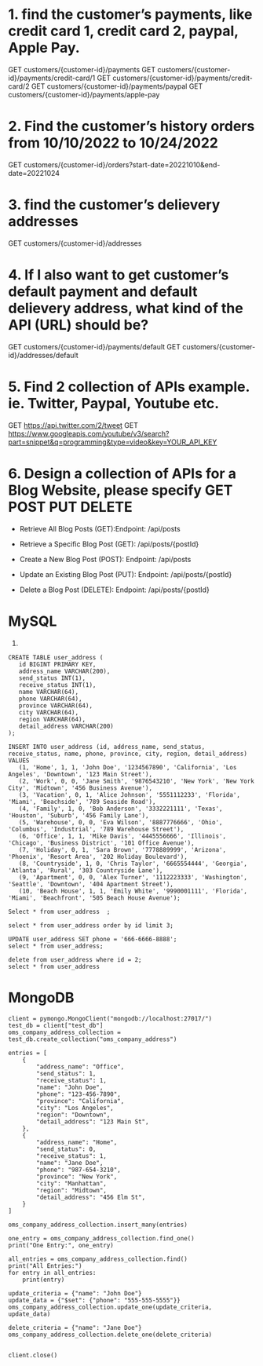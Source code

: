 # 1. find the customer’s payments, like credit card 1, credit card 2, paypal, Apple Pay.
   GET customers/{customer-id}/payments
   GET customers/{customer-id}/payments/credit-card/1
   GET customers/{customer-id}/payments/credit-card/2
   GET customers/{customer-id}/payments/paypal
   GET customers/{customer-id}/payments/apple-pay

# 2. Find the customer’s history orders from 10/10/2022 to 10/24/2022
GET customers/{customer-id}/orders?start-date=20221010&end-date=20221024

# 3. find the customer’s delievery addresses
GET customers/{customer-id}/addresses

# 4. If I also want to get customer’s default payment and default delievery address, what kind of the API (URL) should be?
GET customers/{customer-id}/payments/default
GET customers/{customer-id}/addresses/default

# 5. Find 2 collection of APIs example. ie. Twitter, Paypal, Youtube etc.
GET https://api.twitter.com/2/tweet
GET https://www.googleapis.com/youtube/v3/search?part=snippet&q=programming&type=video&key=YOUR_API_KEY

# 6. Design a collection of APIs for a Blog Website, please specify GET POST PUT DELETE

- Retrieve All Blog Posts (GET):Endpoint: /api/posts

- Retrieve a Specific Blog Post (GET): /api/posts/{postId}

- Create a New Blog Post (POST): Endpoint: /api/posts

- Update an Existing Blog Post (PUT): Endpoint: /api/posts/{postId}

- Delete a Blog Post (DELETE): Endpoint: /api/posts/{postId}


# MySQL 
1.
 ```
 CREATE TABLE user_address (
    id BIGINT PRIMARY KEY,
    address_name VARCHAR(200),
    send_status INT(1),
    receive_status INT(1),
    name VARCHAR(64),
    phone VARCHAR(64),
    province VARCHAR(64),
    city VARCHAR(64),
    region VARCHAR(64),
    detail_address VARCHAR(200)
);

INSERT INTO user_address (id, address_name, send_status, receive_status, name, phone, province, city, region, detail_address)
VALUES
    (1, 'Home', 1, 1, 'John Doe', '1234567890', 'California', 'Los Angeles', 'Downtown', '123 Main Street'),
    (2, 'Work', 0, 0, 'Jane Smith', '9876543210', 'New York', 'New York City', 'Midtown', '456 Business Avenue'),
    (3, 'Vacation', 0, 1, 'Alice Johnson', '5551112233', 'Florida', 'Miami', 'Beachside', '789 Seaside Road'),
    (4, 'Family', 1, 0, 'Bob Anderson', '3332221111', 'Texas', 'Houston', 'Suburb', '456 Family Lane'),
    (5, 'Warehouse', 0, 0, 'Eva Wilson', '8887776666', 'Ohio', 'Columbus', 'Industrial', '789 Warehouse Street'),
    (6, 'Office', 1, 1, 'Mike Davis', '4445556666', 'Illinois', 'Chicago', 'Business District', '101 Office Avenue'),
    (7, 'Holiday', 0, 1, 'Sara Brown', '7778889999', 'Arizona', 'Phoenix', 'Resort Area', '202 Holiday Boulevard'),
    (8, 'Countryside', 1, 0, 'Chris Taylor', '6665554444', 'Georgia', 'Atlanta', 'Rural', '303 Countryside Lane'),
    (9, 'Apartment', 0, 0, 'Alex Turner', '1112223333', 'Washington', 'Seattle', 'Downtown', '404 Apartment Street'),
    (10, 'Beach House', 1, 1, 'Emily White', '9990001111', 'Florida', 'Miami', 'Beachfront', '505 Beach House Avenue');
    
Select * from user_address  ;  

select * from user_address order by id limit 3;

UPDATE user_address SET phone = '666-6666-8888';
select * from user_address; 

delete from user_address where id = 2;
select * from user_address
 ```
# MongoDB
```
client = pymongo.MongoClient("mongodb://localhost:27017/")
test_db = client["test_db"]
oms_company_address_collection = test_db.create_collection("oms_company_address")

entries = [
    {
        "address_name": "Office",
        "send_status": 1,
        "receive_status": 1,
        "name": "John Doe",
        "phone": "123-456-7890",
        "province": "California",
        "city": "Los Angeles",
        "region": "Downtown",
        "detail_address": "123 Main St",
    },
    {
        "address_name": "Home",
        "send_status": 0,
        "receive_status": 1,
        "name": "Jane Doe",
        "phone": "987-654-3210",
        "province": "New York",
        "city": "Manhattan",
        "region": "Midtown",
        "detail_address": "456 Elm St",
    }
]

oms_company_address_collection.insert_many(entries)

one_entry = oms_company_address_collection.find_one()
print("One Entry:", one_entry)

all_entries = oms_company_address_collection.find()
print("All Entries:")
for entry in all_entries:
    print(entry)

update_criteria = {"name": "John Doe"}
update_data = {"$set": {"phone": "555-555-5555"}}
oms_company_address_collection.update_one(update_criteria, update_data)

delete_criteria = {"name": "Jane Doe"}
oms_company_address_collection.delete_one(delete_criteria)


client.close()
```